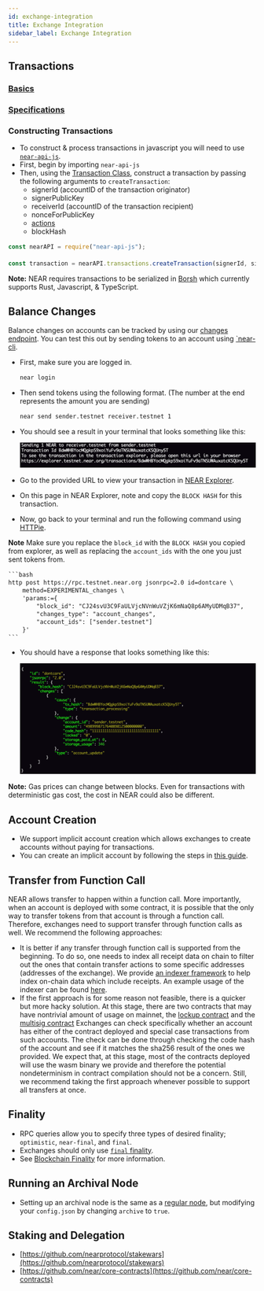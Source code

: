 ```yaml
---
id: exchange-integration
title: Exchange Integration
sidebar_label: Exchange Integration
---
```


## Transactions

  ### [Basics](https://docs.near.org/docs/concepts/transaction)

  ### [Specifications](https://nomicon.io/RuntimeSpec/Transactions.html)

  ### Constructing Transactions
  - To construct & process transactions in javascript you will need to use [`near-api-js`](https://docs.near.org/docs/roles/developer/examples/near-api-js/introduction).
  - First, begin by importing `near-api-js`
  - Then, using the [Transaction Class](https://near.github.io/near-api-js/classes/_transaction_.transaction.html), construct a transaction by passing the following arguments to `createTransaction`:
      - signerId (accountID of the transaction originator)
      - signerPublicKey
      - receiverId (accountID of the transaction recipient)
      - nonceForPublicKey
      - [actions](/docs/concepts/transaction#action)
      - blockHash

  ```js
  const nearAPI = require("near-api-js");
  
  const transaction = nearAPI.transactions.createTransaction(signerId, signerPublicKey, receiverId, nonceForPublicKey, actions, blockHash);
  ```

**Note:** NEAR requires transactions to be serialized in [Borsh](https://borsh.io/) which currently supports Rust, Javascript, & TypeScript.

## Balance Changes
Balance changes on accounts can be tracked by using our [changes endpoint](https://docs.near.org/docs/api/rpc-experimental#changes). You can test this out by sending tokens to an account using [`near-cli](/docs/development/near-cli).
  
  - First, make sure you are logged in.
    ```bash
    near login
    ```

  - Then send tokens using the following format. (The number at the end represents the amount you are sending)
    ```bash
    near send sender.testnet receiver.testnet 1 
    ```
    
  - You should see a result in your terminal that looks something like this:

    ![token transfer result](/docs/assets/token_transfer_result.png)

  - Go to the provided URL to view your transaction in [NEAR Explorer](https://explorer.testnet.near.org/).
  - On this page in NEAR Explorer, note and copy the `BLOCK HASH` for this transaction.
  - Now, go back to your terminal and run the following command using [HTTPie](https://httpie.org/docs#installation). 
  
  **Note** Make sure you replace the `block_id` with the `BLOCK HASH` you copied from explorer, as well as replacing the `account_ids` with the one you just sent tokens from.

    ```bash
    http post https://rpc.testnet.near.org jsonrpc=2.0 id=dontcare \
        method=EXPERIMENTAL_changes \
        'params:={
            "block_id": "CJ24svU3C9FaULVjcNVnWuVZjK6mNaQ8p6AMyUDMqB37",
            "changes_type": "account_changes",
            "account_ids": ["sender.testnet"]
        }'
    ```
  - You should have a response that looks something like this:
    
    ![balance changes result](/docs/assets/balance_changes_result.png)


**Note:** Gas prices can change between blocks. Even for transactions with deterministic gas cost, the cost in NEAR could also be different.

## Account Creation
  - We support implicit account creation which allows exchanges to create accounts without paying for transactions. 
  - You can create an implicit account by following the steps in [this guide](/docs/roles/integrator/implicit-accounts).
  
## Transfer from Function Call
NEAR allows transfer to happen within a function call. More importantly, when an account is deployed with some contract,
it is possible that the only way to transfer tokens from that account is through a function call. Therefore, exchanges
need to support transfer through function calls as well. We recommend the following approaches:
* It is better if any transfer through function call is supported from the beginning. To do so, one needs to index all
receipt data on chain to filter out the ones that contain transfer actions to some specific addresses (addresses of the exchange).
We provide [an indexer framework](https://github.com/nearprotocol/nearcore/tree/master/chain/indexer) to help index on-chain
data which include receipts. An example usage of the indexer can be found [here](https://github.com/nearprotocol/nearcore/tree/master/tools/indexer/example).
* If the first approach is for some reason not feasible, there is a quicker but more hacky solution. At this stage, there
are two contracts that may have nontrivial amount of usage on mainnet, the [lockup contract](https://github.com/near/core-contracts/tree/master/lockup) and the [multisig contract](https://github.com/near/core-contracts/tree/master/multisig)
Exchanges can check specifically whether an account has either of the contract deployed and special case transactions
from such accounts. The check can be done through checking the code hash of the account and see if it matches the sha256
result of the ones we provided. We expect that, at this stage, most of the contracts deployed will use the wasm binary
we provide and therefore the potential nondeterminism in contract compilation should not be a concern. Still, we recommend
taking the first approach whenever possible to support all transfers at once.


## Finality
 - RPC queries allow you to specify three types of desired finality; `optimistic`, `near-final`, and `final`.
 - Exchanges should only use [`final` finality](https://docs.near.org/docs/api/rpc-params#using-final-finality).
 - See [Blockchain Finality](https://docs.near.org/docs/roles/integrator/integrating#finality) for more information.

## Running an Archival Node
- Setting up an archival node is the same as a [regular node](https://docs.near.org/docs/local-setup/running-testnet), but modifying your `config.json` by changing `archive` to `true`.

## Staking and Delegation
- [https://github.com/nearprotocol/stakewars](https://github.com/nearprotocol/stakewars)  
- [https://github.com/near/core-contracts](https://github.com/near/core-contracts)
